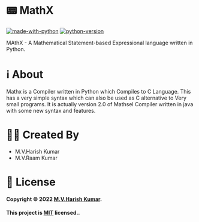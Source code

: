# 📟 MathX
[![made-with-python](https://img.shields.io/badge/Made%20with-Python-1f425f.svg)](https://www.python.org/)
[![python-version](https://img.shields.io/badge/Python-v3.9.10-blue)](https://www.python.org/)

MAthX - A Mathematical Statement-based Expressional language
written in Python.

# ℹ About
Mathx is a Compiler written in Python which Compiles to C Language. This has a very simple syntax which can also be used as C alternative to Very small programs.
It is actually version 2.0 of Mathsel Compiler written in java with some new syntax and features.

# 👨‍💻 Created By
  - M.V.Harish Kumar
  - M.V.Raam Kumar

# 📝 License

#### Copyright © 2022 [M.V.Harish Kumar](https://github.com/harishtpj). <br>
#### This project is [MIT](https://github.com/harishtpj/MathX/blob/main/LICENSE) licensed..


